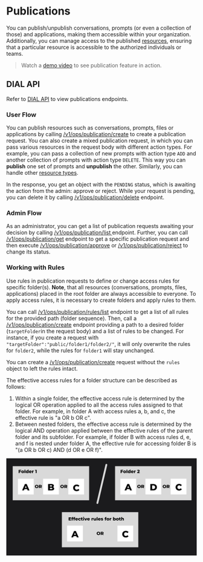 # Publications

You can publish/unpublish conversations, prompts (or even a collection of those) and applications, making them accessible within your organization. Additionally, you can manage access to the published [resources](/docs/platform/0.architecture-and-concepts/1.concepts.md), ensuring that a particular resource is accessible to the authorized individuals or teams.

> Watch a [demo video](https://www.youtube.com/watch?v=GxdhfWLspa0) to see publication feature in action.

## DIAL API

Refer to [DIAL API](https://dialx.ai/dial_api#tag/Publications) to view publications endpoints.

### User Flow

You can publish resources such as conversations, prompts, files or applications by calling [/v1/ops/publication/create](https://dialx.ai/dial_api#tag/Publications/paths/~1v1~1ops~1publication~1create/post) to create a publication request. You can also create a mixed publication request, in which you can pass various resources in the request body with different action types. For example, you can pass a collection of new prompts with action type `ADD` and another collection of prompts with action type `DELETE`. This way you can **publish** one set of prompts and **unpublish** the other. Similarly, you can handle other [resource types](/docs/platform/0.architecture-and-concepts/1.concepts.md). 

In the response, you get an object with the `PENDING` status, which is awaiting the action from the admin: approve or reject. While your request is pending, you can delete it by calling [/v1/ops/publication/delete](https://dialx.ai/dial_api#tag/Publications/paths/~1v1~1ops~1publication~1delete/post) endpoint.

### Admin Flow

As an administrator, you can get a list of publication requests awaiting your decision by calling [/v1/ops/publication/list ](https://dialx.ai/dial_api#tag/Publications/paths/~1v1~1ops~1publication~1list/post) endpoint. Further, you can call [/v1/ops/publication/get](https://dialx.ai/dial_api#tag/Publications/paths/~1v1~1ops~1publication~1get/post) endpoint to get a specific publication request and then execute [/v1/ops/publication/approve](https://dialx.ai/dial_api#tag/Publications/paths/~1v1~1ops~1publication~1approve/post) or [/v1/ops/publication/reject](https://dialx.ai/dial_api#tag/Publications/paths/~1v1~1ops~1publication~1reject/post) to change its status.

### Working with Rules

Use rules in publication requests to define or change access rules for specific folder(s). **Note**, that all resources (conversations, prompts, files, applications) placed in the root folder are always accessible to everyone. To apply access rules, it is necessary to create folders and apply rules to them.

You can call [/v1/ops/publication/rules/list](https://dialx.ai/dial_api#tag/Publications/paths/~1v1~1ops~1publication~1rules~1list/post) endpoint to get a list of all rules for the provided path (folder sequence). Then, call a [/v1/ops/publication/create](https://dialx.ai/dial_api#tag/Publications/paths/~1v1~1ops~1publication~1create/post) endpoint providing a path to a desired folder (`targetFolder`in the request body) and a list of rules to be changed. For instance, if you create a request with `"targetFolder":"public/folder1/folder2/"`, it will only overwrite the rules for `folder2`, while the rules for `folder1` will stay unchanged.

You can create a [/v1/ops/publication/create](https://dialx.ai/dial_api#tag/Publications/paths/~1v1~1ops~1publication~1create/post) request without the `rules` object to left the rules intact.

The effective access rules for a folder structure can be described as follows:

1. Within a single folder, the effective access rule is determined by the logical OR operation applied to all the access rules assigned to that folder. For example, in folder A with access rules a, b, and c, the effective rule is "a OR b OR c".
2. Between nested folders, the effective access rule is determined by the logical AND operation applied between the effective rules of the parent folder and its subfolder. For example, if folder B with access rules d, e, and f is nested under folder A, the effective rule for accessing folder B is "(a OR b OR c) AND (d OR e OR f)".

![](../img/rules.svg)
